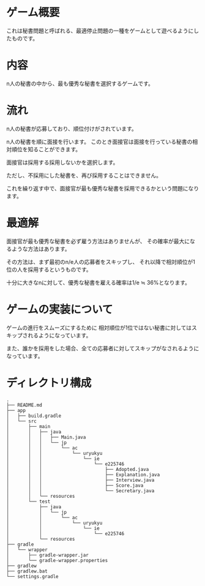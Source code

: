 # ゲーム概要
これは秘書問題と呼ばれる、最適停止問題の一種をゲームとして遊べるようにしたものです。


# 内容
n人の秘書の中から、最も優秀な秘書を選択するゲームです。


# 流れ
n人の秘書が応募しており、順位付けがされています。

n人の秘書を順に面接を行います。
このとき面接官は面接を行っている秘書の相対順位を知ることができます。

面接官は採用する採用しないかを選択します。

ただし、不採用にした秘書を、再び採用することはできません。


これを繰り返す中で、面接官が最も優秀な秘書を採用できるかという問題になります。


# 最適解
面接官が最も優秀な秘書を必ず雇う方法はありませんが、
その確率が最大になるような方法はあります。

その方法は、まず最初のn/e人の応募者をスキップし、
それ以降で相対順位が1位の人を採用するというものです。

十分に大きなnに対して、優秀な秘書を雇える確率は1/e ≒ 36%となります。


# ゲームの実装について
ゲームの進行をスムーズにするために
相対順位が1位ではない秘書に対してはスキップされるようになっています。

また、誰かを採用をした場合、全ての応募者に対してスキップがなされるようになっています。

# ディレクトリ構成


    .
    ├── README.md
    ├── app
    │   ├── build.gradle
    │   └── src
    │       ├── main
    │       │   ├── java
    │       │   │   ├── Main.java
    │       │   │   └── jp
    │       │   │       └── ac
    │       │   │           └── uryukyu
    │       │   │               └── ie
    │       │   │                   └── e225746
    │       │   │                       ├── Adopted.java
    │       │   │                       ├── Explanation.java
    │       │   │                       ├── Interview.java
    │       │   │                       ├── Score.java
    │       │   │                       └── Secretary.java
    │       │   └── resources
    │       └── test
    │           ├── java
    │           │   └── jp
    │           │       └── ac
    │           │           └── uryukyu
    │           │               └── ie
    │           │                   └── e225746
    │           └── resources
    ├── gradle
    │   └── wrapper
    │       ├── gradle-wrapper.jar
    │       └── gradle-wrapper.properties
    ├── gradlew
    ├── gradlew.bat
    └── settings.gradle